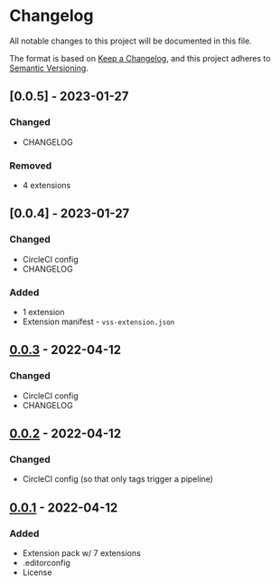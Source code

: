 # Changelog

<!-- https://github.com/DavidAnson/markdownlint#rules--aliases-->
<!-- markdownlint-disable MD022 MD024 MD032 -->

All notable changes to this project will be documented in this file.

The format is based on [Keep a Changelog](https://keepachangelog.com/en/1.0.0/),
and this project adheres to [Semantic Versioning](https://semver.org/spec/v2.0.0.html).

<!--
## [Unreleased] - YYYY-MM-DD
### Added
### Changed
### Removed
### Fixed
-->

## [0.0.5] - 2023-01-27
### Changed
- CHANGELOG
### Removed
- 4 extensions

## [0.0.4] - 2023-01-27
### Changed
- CircleCI config
- CHANGELOG
### Added
- 1 extension
- Extension manifest - `vss-extension.json`

## [0.0.3] - 2022-04-12
### Changed
- CircleCI config
- CHANGELOG

## [0.0.2] - 2022-04-12
### Changed
- CircleCI config (so that only tags trigger a pipeline)

## [0.0.1] - 2022-04-12
### Added
- Extension pack w/ 7 extensions
- .editorconfig
- License

<!-- [Unreleased]: https://github.com/NdagiStanley/remote-ext-pack/compare/v0.0.2...HEAD -->
[0.0.3]: https://github.com/NdagiStanley/remote-ext-pack/compare/v0.0.2...v0.0.3
[0.0.2]: https://github.com/NdagiStanley/remote-ext-pack/compare/v0.0.1...v0.0.2
[0.0.1]: https://github.com/NdagiStanley/remote-ext-pack/releases/tag/v0.0.1

